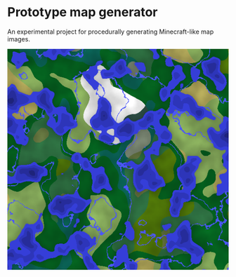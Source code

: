 # Prototype map generator

An experimental project for procedurally generating Minecraft-like map images.

![Map Example](docs/map.png)
